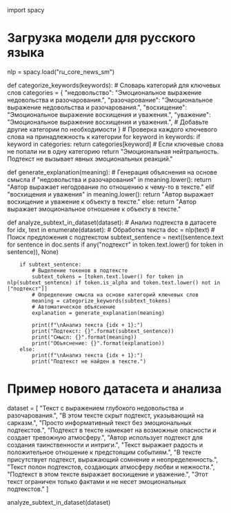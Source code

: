 import spacy

# Загрузка модели для русского языка
nlp = spacy.load("ru_core_news_sm")

def categorize_keywords(keywords):
    # Словарь категорий для ключевых слов
    categories = {
        "недовольство": "Эмоциональное выражение недовольства и разочарования.",
        "разочарование": "Эмоциональное выражение недовольства и разочарования.",
        "восхищение": "Эмоциональное выражение восхищения и уважения.",
        "уважение": "Эмоциональное выражение восхищения и уважения.",
        # Добавьте другие категории по необходимости
    }
    # Проверка каждого ключевого слова на принадлежность к категории
    for keyword in keywords:
        if keyword in categories:
            return categories[keyword]
    # Если ключевые слова не попали ни в одну категорию
    return "Эмоциональная нейтральность. Подтекст не вызывает явных эмоциональных реакций."

def generate_explanation(meaning):
    # Генерация объяснения на основе смысла
    if "недовольства и разочарования" in meaning.lower():
        return "Автор выражает негодование по отношению к чему-то в тексте."
    elif "восхищения и уважения" in meaning.lower():
        return "Автор выражает восхищение и уважение к объекту в тексте."
    else:
        return "Автор выражает эмоциональное отношение к объекту в тексте."

def analyze_subtext_in_dataset(dataset):
    # Анализ подтекста в датасете
    for idx, text in enumerate(dataset):
        # Обработка текста
        doc = nlp(text)
        # Поиск предложения с подтекстом
        subtext_sentence = next((sentence.text for sentence in doc.sents if any("подтекст" in token.text.lower() for token in sentence)), None)

        if subtext_sentence:
            # Выделение токенов в подтексте
            subtext_tokens = [token.text.lower() for token in nlp(subtext_sentence) if token.is_alpha and token.text.lower() not in ["подтекст"]]
            # Определение смысла на основе категорий ключевых слов
            meaning = categorize_keywords(subtext_tokens)
            # Автоматическое объяснение
            explanation = generate_explanation(meaning)

            print(f"\nАнализ текста {idx + 1}:")
            print("Подтекст: {}".format(subtext_sentence))
            print("Смысл: {}".format(meaning))
            print("Объяснение: {}".format(explanation))
        else:
            print(f"\nАнализ текста {idx + 1}:")
            print("Подтекст не найден в тексте.")

# Пример нового датасета и анализа
dataset = [
    "Текст с выражением глубокого недовольства и разочарования.",
    "В этом тексте скрыт подтекст, указывающий на сарказм.",
    "Просто информативный текст без эмоциональных подтекстов.",
    "Подтекст в тексте намекает на возможные опасности и создает тревожную атмосферу.",
    "Автор использует подтекст для создания таинственности и интриги.",
    "Текст выражает радость и положительное отношение к предстоящим событиям.",
    "В тексте присутствует подтекст, выражающий сомнение и неопределенность.",
    "Текст полон подтекстов, создающих атмосферу любви и нежности.",
    "Подтекст в этом тексте выражает восхищение и уважение.",
    "Этот текст ограничен только фактами и не несет эмоциональных подтекстов."
]

analyze_subtext_in_dataset(dataset)
